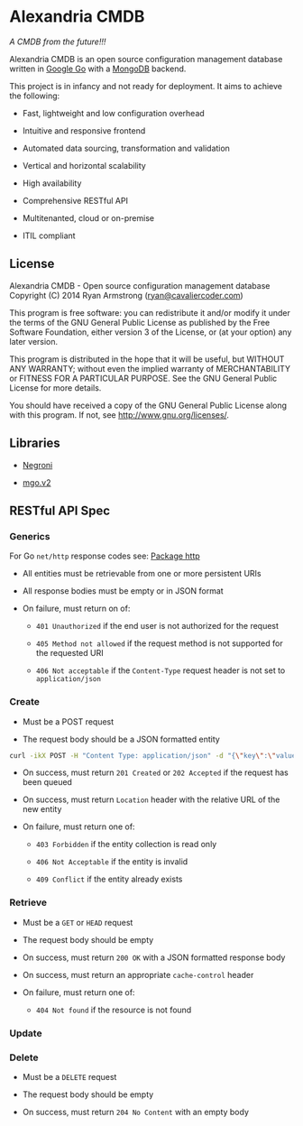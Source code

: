 # Alexandria CMDB

*A CMDB from the future!!!*

Alexandria CMDB is an open source configuration management database written in [Google Go](https://golang.org/) with a [MongoDB](http://www.mongodb.org/) backend.

This project is in infancy and not ready for deployment. It aims to achieve the following:

* Fast, lightweight and low configuration overhead

* Intuitive and responsive frontend

* Automated data sourcing, transformation and validation

* Vertical and horizontal scalability

* High availability

* Comprehensive RESTful API

* Multitenanted, cloud or on-premise

* ITIL compliant

## License

Alexandria CMDB - Open source configuration management database
Copyright (C) 2014  Ryan Armstrong (ryan@cavaliercoder.com)

This program is free software: you can redistribute it and/or modify
it under the terms of the GNU General Public License as published by
the Free Software Foundation, either version 3 of the License, or
(at your option) any later version.

This program is distributed in the hope that it will be useful,
but WITHOUT ANY WARRANTY; without even the implied warranty of
MERCHANTABILITY or FITNESS FOR A PARTICULAR PURPOSE.  See the
GNU General Public License for more details.

You should have received a copy of the GNU General Public License
along with this program.  If not, see <http://www.gnu.org/licenses/>.
    
## Libraries
* [Negroni](http://negroni.codegangsta.io/)

* [mgo.v2](https://labix.org/mgo)

## RESTful API Spec

### Generics

For Go `net/http` response codes see: [Package http](http://golang.org/pkg/net/http/#pkg-constants)

* All entities must be retrievable from one or more persistent URIs

* All response bodies must be empty or in JSON format

* On failure, must return on of:

  * `401 Unauthorized` if the end user is not authorized for the request
  
  * `405 Method not allowed` if the request method is not supported for the requested URI
  
  * `406 Not acceptable` if the `Content-Type` request header is not set to `application/json`

### Create

* Must be a POST request

* The request body should be a JSON formatted entity

```bash
curl -ikX POST -H "Content Type: application/json" -d "{\"key\":\"value\"}" http://<api-url>
```

* On success, must return `201 Created` or `202 Accepted` if the request has been queued

* On success, must return `Location` header with the relative URL of the new entity

* On failure, must return one of:
  
  * `403 Forbidden` if the entity collection is read only
  
  * `406 Not Acceptable` if the entity is invalid

  * `409 Conflict` if the entity already exists

### Retrieve

* Must be a `GET` or `HEAD` request

* The request body should be empty

* On success, must return `200 OK` with a JSON formatted response body

* On success, must return an appropriate `cache-control` header

* On failure, must return one of:

  * `404 Not found` if the resource is not found

### Update

### Delete

* Must be a `DELETE` request

* The request body should be empty

* On success, must return `204 No Content` with an empty body
